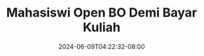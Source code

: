 --- 
title: "Mahasiswi Open BO Demi Bayar Kuliah"
description: "  bokep Mahasiswi Open BO Demi Bayar Kuliah instagram   baru"
date: 2024-06-09T04:22:32-08:00
file_code: "fc65jwttvtp3"
draft: false
cover: "dvx0d86gywfgpl5a.jpg"
tags: ["Mahasiswi", "Open", "Demi", "Bayar", "Kuliah", "bokep-indo", "bokep-viral", "bokep-ig"]
length: 531
fld_id: "1235740"
foldername: "Asupan Pemuas Nafsu"
categories: ["Asupan Pemuas Nafsu"]
views: 132
---